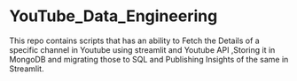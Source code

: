 # YouTube_Data_Engineering
This repo contains scripts that has an ability to Fetch the Details of a specific channel in Youtube using streamlit and Youtube API ,Storing it in MongoDB and migrating those to SQL and Publishing Insights of the same in Streamlit.
